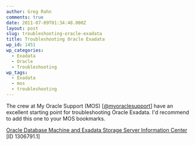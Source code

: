 ```yaml
---
author: Greg Rahn
comments: true
date: 2011-07-09T01:34:48.000Z
layout: post
slug: troubleshooting-oracle-exadata
title: Troubleshooting Oracle Exadata
wp_id: 1451
wp_categories:
  - Exadata
  - Oracle
  - Troubleshooting
wp_tags:
  - Exadata
  - mos
  - troubleshooting
---
```


The crew at My Oracle Support (MOS) [[@myoraclesupport](http://twitter.com/myoraclesupport)] have an excellent starting point for troubleshooting Oracle Exadata.  I'd recommend to add this one to your MOS bookmarks.

[Oracle Database Machine and Exadata Storage Server Information Center](https://support.oracle.com/CSP/main/article?cmd=show&type=NOT&id=1306791.1) [ID 1306791.1]
